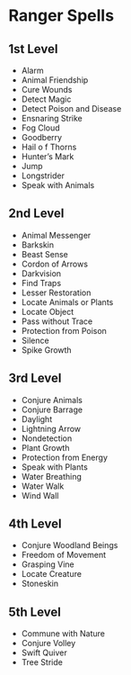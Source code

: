# Ranger Spells
## 1st Level
- Alarm
- Animal Friendship
- Cure Wounds
- Detect Magic
- Detect Poison and Disease
- Ensnaring Strike
- Fog Cloud
- Goodberry
- Hail o f Thorns
- Hunter’s Mark
- Jump
- Longstrider
- Speak with Animals 

## 2nd Level
- Animal Messenger
- Barkskin
- Beast Sense
- Cordon of Arrows
- Darkvision
- Find Traps
- Lesser Restoration
- Locate Animals or Plants
- Locate Object
- Pass without Trace
- Protection from Poison
- Silence
- Spike Growth 

## 3rd Level
- Conjure Animals
- Conjure Barrage
- Daylight
- Lightning Arrow
- Nondetection
- Plant Growth
- Protection from Energy
- Speak with Plants
- Water Breathing
- Water Walk
- Wind Wall 

## 4th Level
- Conjure Woodland Beings
- Freedom of Movement
- Grasping Vine
- Locate Creature
- Stoneskin 

## 5th Level
- Commune with Nature
- Conjure Volley
- Swift Quiver
- Tree Stride 
